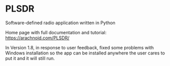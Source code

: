 # PLSDR

Software-defined radio application written in Python

Home page with full documentation and tutorial: https://arachnoid.com/PLSDR/

In Version 1.8, in response to user feedback, fixed some problems with Windows installation so the app can be installed anywhere the user cares to put it and it will still run.
